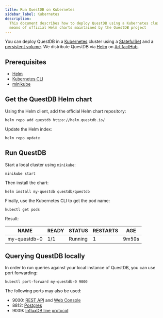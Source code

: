 ```yaml
---
title: Run QuestDB on Kubernetes
sidebar_label: Kubernetes
description:
  This document describes how to deploy QuestDB using a Kubernetes cluster by
  means of official Helm charts maintained by the QuestDB project
---
```


You can deploy QuestDB in a [Kubernetes](https://kubernetes.io) cluster using a
[StatefulSet](https://kubernetes.io/docs/concepts/workloads/controllers/statefulset/)
and a
[persistent volume](https://kubernetes.io/docs/concepts/storage/persistent-volumes/).
We distribute QuestDB via [Helm](https://helm.sh) on
[ArtifactHub](https://artifacthub.io/packages/helm/questdb/questdb).

## Prerequisites

- [Helm](https://helm.sh/docs/intro/install/)
- [Kubernetes CLI](https://kubernetes.io/docs/tasks/tools/install-kubectl/)
- [minikube](https://minikube.sigs.k8s.io/docs/start/)

## Get the QuestDB Helm chart

Using the Helm client, add the official Helm chart repository:

```shell
helm repo add questdb https://helm.questdb.io/
```

Update the Helm index:

```shell
helm repo update
```

## Run QuestDB

Start a local cluster using `minikube`:

```shell
minikube start
```

Then install the chart:

```shell
helm install my-questdb questdb/questdb
```

Finally, use the Kubernetes CLI to get the pod name:

```shell
kubectl get pods
```

Result:

| NAME         | READY | STATUS  | RESTARTS | AGE   |
| ------------ | ----- | ------- | -------- | ----- |
| my-questdb-0 | 1/1   | Running | 1        | 9m59s |

## Querying QuestDB locally

In order to run queries against your local instance of QuestDB, you can use port
forwarding:

```shell
kubectl port-forward my-questdb-0 9000
```

The following ports may also be used:

- 9000: [REST API](/docs/reference/api/rest) and
  [Web Console](/docs/develop/web-console)
- 8812: [Postgres](/docs/reference/api/postgres)
- 9009: [InfluxDB line protocol](/docs/reference/api/ilp/overview)
